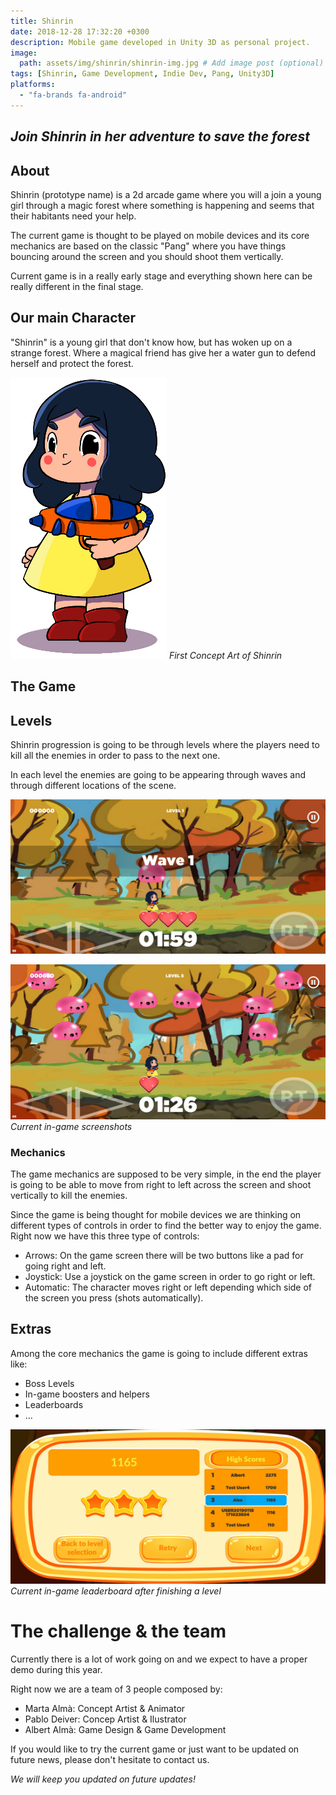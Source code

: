 ```yaml
---
title: Shinrin
date: 2018-12-28 17:32:20 +0300
description: Mobile game developed in Unity 3D as personal project.
image:
  path: assets/img/shinrin/shinrin-img.jpg # Add image post (optional)
tags: [Shinrin, Game Development, Indie Dev, Pang, Unity3D]
platforms:
  - "fa-brands fa-android"
---
```


*Join Shinrin in her adventure to save the forest*
---------------------

## About

Shinrin (prototype name) is a 2d arcade game where you will a join a young girl through a magic forest where something is happening and seems that their habitants need your help.

The current game is thought to be played on mobile devices and its core mechanics are based on the classic "Pang" where you have things bouncing around the screen and you should shoot them vertically.

Current game is in a really early stage and everything shown here can be really different in the final stage.

## Our main Character
"Shinrin" is a young girl that don't know how, but has woken up on a strange forest. Where a magical friend has give her a water gun to defend herself and protect the forest.

![First Concept Art of Shinrin](assets/img/shinrin/girl.png)
*First Concept Art of Shinrin*

## The Game

## Levels

Shinrin progression is going to be through levels where the players need to kill all the enemies in order to pass to the next one.

In each level the enemies are going to be appearing through waves and through different locations of the scene.

![](assets/img/shinrin/Screenshot_20190131-154233.png)

![](assets/img/shinrin/Screenshot_20190131-155134.png)
*Current in-game screenshots*

### Mechanics

The game mechanics are supposed to be very simple, in the end the player is going to be able to move from right to left across the screen and shoot vertically to kill the enemies.

Since the game is being thought for mobile devices we are thinking on different types of controls in order to find the better way to enjoy the game. Right now we have this three type of controls:
* Arrows: On the game screen there will be two buttons like a pad for going right and left.
* Joystick: Use a joystick on the game screen in order to go right or left.
* Automatic: The character moves right or left depending which side of the screen you press (shots automatically).

## Extras

Among the core mechanics the game is going to include different extras like:
* Boss Levels
* In-game boosters and helpers
* Leaderboards
* ...

![](assets/img/shinrin/Screenshot_20190131-154416.png)
*Current in-game leaderboard after finishing a level*

# The challenge & the team
Currently there is a lot of work going on and we expect to have a proper demo during this year.

Right now we are a team of 3 people composed by:

* Marta Almà: Concept Artist & Animator
* Pablo Deiver: Concep Artist & Ilustrator
* Albert Almà: Game Design & Game Development

If you would like to try the current game or just want to be updated on future news, please don't hesitate to contact us.

*We will keep you updated on future updates!*
